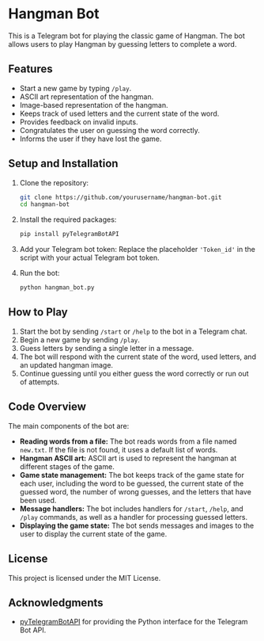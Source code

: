 # Hangman Bot

This is a Telegram bot for playing the classic game of Hangman. The bot allows users to play Hangman by guessing letters to complete a word.

## Features

- Start a new game by typing `/play`.
- ASCII art representation of the hangman.
- Image-based representation of the hangman.
- Keeps track of used letters and the current state of the word.
- Provides feedback on invalid inputs.
- Congratulates the user on guessing the word correctly.
- Informs the user if they have lost the game.

## Setup and Installation

1. Clone the repository:
    ```bash
    git clone https://github.com/yourusername/hangman-bot.git
    cd hangman-bot
    ```

2. Install the required packages:
    ```bash
    pip install pyTelegramBotAPI
    ```

3. Add your Telegram bot token:
    Replace the placeholder `'Token_id'` in the script with your actual Telegram bot token.

4. Run the bot:
    ```bash
    python hangman_bot.py
    ```

## How to Play

1. Start the bot by sending `/start` or `/help` to the bot in a Telegram chat.
2. Begin a new game by sending `/play`.
3. Guess letters by sending a single letter in a message.
4. The bot will respond with the current state of the word, used letters, and an updated hangman image.
5. Continue guessing until you either guess the word correctly or run out of attempts.

## Code Overview

The main components of the bot are:

- **Reading words from a file:** The bot reads words from a file named `new.txt`. If the file is not found, it uses a default list of words.
- **Hangman ASCII art:** ASCII art is used to represent the hangman at different stages of the game.
- **Game state management:** The bot keeps track of the game state for each user, including the word to be guessed, the current state of the guessed word, the number of wrong guesses, and the letters that have been used.
- **Message handlers:** The bot includes handlers for `/start`, `/help`, and `/play` commands, as well as a handler for processing guessed letters.
- **Displaying the game state:** The bot sends messages and images to the user to display the current state of the game.

## License

This project is licensed under the MIT License.

## Acknowledgments

- [pyTelegramBotAPI](https://github.com/eternnoir/pyTelegramBotAPI) for providing the Python interface for the Telegram Bot API.
